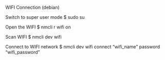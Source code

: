 WIFI Connection (debian)

Switch to super user mode
$ sudo su

Open the WIFI
$ nmcli r wifi on

Scan WIFI
$ nmcli dev wifi

Connect to WIFI network
$ nmcli dev wifi connect “wifi_name” password “wifi_password”
